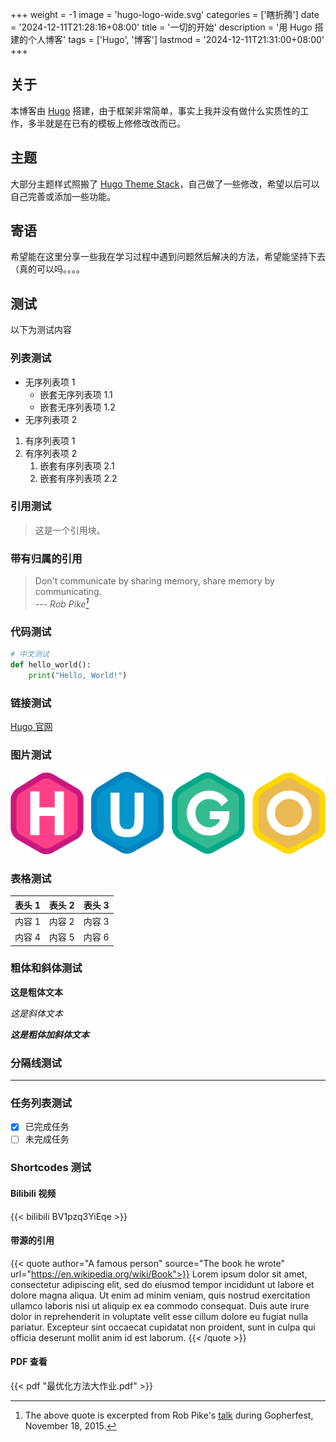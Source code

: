 +++
weight = -1
image = 'hugo-logo-wide.svg'
categories = ['瞎折腾']
date = '2024-12-11T21:28:16+08:00'
title = '一切的开始'
description = '用 Hugo 搭建的个人博客'
tags = ['Hugo', '博客']
lastmod = '2024-12-11T21:31:00+08:00'
+++

## 关于

本博客由 [Hugo](https://gohugo.io/) 搭建，由于框架非常简单，事实上我并没有做什么实质性的工作，多半就是在已有的模板上修修改改而已。

## 主题

大部分主题样式照搬了 [Hugo Theme Stack](https://github.com/CaiJimmy/hugo-theme-stack)，自己做了一些修改，希望以后可以自己完善或添加一些功能。

## 寄语

希望能在这里分享一些我在学习过程中遇到问题然后解决的方法，希望能坚持下去（真的可以吗。。。。

## 测试

以下为测试内容

### 列表测试

- 无序列表项 1
  - 嵌套无序列表项 1.1
  - 嵌套无序列表项 1.2
- 无序列表项 2

1. 有序列表项 1
2. 有序列表项 2
   1. 嵌套有序列表项 2.1
   2. 嵌套有序列表项 2.2

### 引用测试

> 这是一个引用块。

### 带有归属的引用

> Don't communicate by sharing memory, share memory by communicating.<br>
> <cite> --- Rob Pike[^1] </cite>

[^1]: The above quote is excerpted from Rob Pike's [talk](https://www.youtube.com/watch?v=PAAkCSZUG1c) during Gopherfest, November 18, 2015.

### 代码测试

```python
# 中文测试
def hello_world():
    print("Hello, World!")
```

### 链接测试

[Hugo 官网](https://gohugo.io/)

### 图片测试

![Hugo Logo](hugo-logo-wide.svg)

### 表格测试

| 表头 1 | 表头 2 | 表头 3 |
| ------ | ------ | ------ |
| 内容 1 | 内容 2 | 内容 3 |
| 内容 4 | 内容 5 | 内容 6 |

### 粗体和斜体测试

**这是粗体文本**

_这是斜体文本_

**_这是粗体加斜体文本_**

### 分隔线测试

---

### 任务列表测试

- [x] 已完成任务
- [ ] 未完成任务

### Shortcodes 测试

#### Bilibili 视频

{{< bilibili BV1pzq3YiEqe >}}

#### 带源的引用

{{< quote author="A famous person" source="The book he wrote" url="https://en.wikipedia.org/wiki/Book">}}
Lorem ipsum dolor sit amet, consectetur adipiscing elit, sed do eiusmod tempor incididunt ut labore et dolore magna aliqua. Ut enim ad minim veniam, quis nostrud exercitation ullamco laboris nisi ut aliquip ex ea commodo consequat. Duis aute irure dolor in reprehenderit in voluptate velit esse cillum dolore eu fugiat nulla pariatur. Excepteur sint occaecat cupidatat non proident, sunt in culpa qui officia deserunt mollit anim id est laborum.
{{< /quote >}}

#### PDF 查看

{{< pdf "最优化方法大作业.pdf" >}}